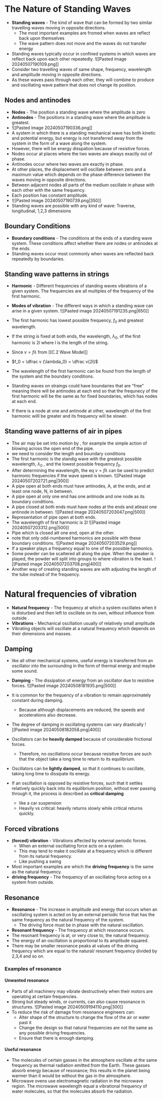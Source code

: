# The Nature of Standing Waves
- **Standing waves** - The kind of wave that can be formed by two similar travelling waves moving in opposite directions. 
	- The  most important examples are fromed when waves are reflect back upon themselves
	- The wave pattern does not move and the waves do not transfer energy
- Standing waves typically occur in confined systems in which waves are reflect back upon each other repeatedly. 
![[Pasted image 20240507190109.png]]
- Consider two travelling waves of same shape, frequency, wavelength and amplitude moving in opposite directions. 
- As these waves pass through each other, they will combine to produce and oscillating wave pattern that does not change its position. 

## Nodes and antinodes
- **Nodes** - The position a standing wave where the amplitude is zero
- **Antinodes** - The positions in a standing wave where the amplitude is greatest. 
- ![[Pasted image 20240507190336.png]]
- A system in which there is a standing mechanical wave has both kinetic and potential energy, but energy is not transferred away from the system in the form of a wave along the system. 
- However, there will be energy disspation because of resistive forces. 
- Nodes occur at places where the two waves are always exactly out of phase. 
- Antinodes occur where two waves are exactly in phase. 
- At other places, the displacement will oscillate between zero and a maximum value which depends on the phase difference between the waves moving in opposite directions. 
- Between adjacent nodes all parts of the medium oscillate in phase with each other with the same frequency.
- Each position has constant amplitude. 
- ![[Pasted image 20240507190739.png|350]]
- Standing waves are possible with any kind of wave: Traverse, longitudinal, 1,2,3 dimensions
## Boundary Conditions
- **Boundary conditions** - The conditions at the ends of a standing wave system. These conditions affect whether there are nodes or antinodes at the ends. 
- Standing waves occur most commonly when waves are reflected back repeatedly by boundaries. 
## Standing wave patterns in strings
- **Harmonic** - Different frequencies of standing waves vibrations of a given system. The frequencies are all multiples of the frequency of the first harmonic. 
- **Modes of vibration** - The different ways in which a standing wave can arise in a given system. 
![[Pasted image 20240507191235.png|650]]

- The first harmonic has lowest possible frequency, $f_0$  and greatest wavelength. 
- If the string is fixed at both ends, the wavelength, $\lambda_0$, of the first harmonic is $2l$ where $l$ is the length of the string. 
- Since $v = f \lambda$ from [[C.2 Wave Model]] 
- $f_0 = \dfrac v {\lambda_0} = \dfrac v{2l}$
- The wavelength of the first harmonic can be found from the length of the system  and the boundary conditions. 
- Standing waves on straings could have boundaries that are "free" meaning there will be antinodes at each end so that the frequnecy of the first harmonic will be the same as for fixed boundaries, which has nodes at each end. 
- If there is a node at one and antinode at other, wavelength of the first harmonic willl be greater and its frequency will be slower. 
## Standing wave patterns of air in pipes
- The air may be set into motion by , for example the simple action of blowing across the open end of the pipe. 
- we need to consider the length and boundary conditions
- The first harmonic is the standig wave with the greatest possible wavelength, $\lambda_0$ , and the lowest possible frequency $f_0$. 
- After determining the wavelength, the eq $v = f\lambda$ can be used to predict harmonic frequencies if the wave speed is known. 
![[Pasted image 20240507202721.png|300]]
- A pipe open at both ends must have antinodes, A, at the ends, and at least one node, N,  in between. 
- A pipe open at only one end has one antinode and one node as its boundary conditions. 
- A pipe closed at both ends must have nodes at the ends and atleast one antinode in between. 
![[Pasted image 20240507203047.png|500]]
- Representation of pipe open at both ends. 
- The wavelength of first harmonic is $2l$ 
![[Pasted image 20240507203312.png|500]]
- Pipe which is closed att one end, open at the other. 
- note that only odd-numbered harmonics are possible with these boundary conditions. 
![[Pasted image 20240507203529.png]]
- If a speaker plays a frequency equal to one of the possible harmonics. 
- Some powder can be scattered all along the pipe. When the speaker is played, the powder will split into groups to where vibration is the least. 
![[Pasted image 20240507203708.png|400]]
- Another way of creating standing waves are with adjusting the length of the tube instead of the frequency. 
# Natural frequencies of vibration
- **Natural frequency** - The frequency at which a system oscillates when it is disturbed and then left to oscillate on its own, without influence from outside .
- **Vibrations** - Mechanical oscillation usually of relatively small amplitude
- Vibrating objects will oscillate at a natural frequency which depends on their dimensions and masses. 
## Damping
- like all other mechanical systems, useful energy is transferred from an oscillator into the surrounding in the form of thermal energy and maybe some sound. 
- **Damping** - The dissipation of energy from an oscillator due to resistive forces. 
![[Pasted image 20240508181935.png|500]]

- It is common for the frequency of a vibration to remain approximately constant during damping. 
	- Because although displacements are reduced, the speeds and accelerations also decrease. 

- The degree of damping in oscillating systems can vary drastically
![[Pasted image 20240508182058.png|400]]

- Oscillators can be **heavily damped** because of considerable frictional forces. 
	- Therefore, no oscillations occur because resistive forces are such that the object take a long time to return to its equilibrium.
- Oscillators can be **lightly damped**, so that it continues to oscillate, taking long time to dissipate its energy. 
- If an oscillation is opposed by resistive forces, such that it settles relatively quickly back into its equilibrium position, without ever passing through it, the process is described as **critical damping**
	- like a car suspension
	- Heavily vs critical: heavily returns slowly while critical returns quickly. 
## Forced vibrations
- **(forced) vibration** - Vibrations affected by external periodic forces. 
	- When an external oscillating force acts on a system. 
	- This may tend to make it oscillate at a frequency which is different from its natural frequency.
	- Like pushing a swing
- Most important examples are which the **driving frequency** is the same as the natural frequency. 
- **driving frequency** - The frequency of an oscillating force acting on a system from outside. 
## Resonance
- **Resonance** - The increase in amplitude and energy that occurs when an oscillating system is acted on by an external periodic force that has the same frequency as the natural frequency of the system. 
	- The driving force must be in phase with the natural oscillation. 
- **Resonant frequency** - The frequency at which resonance occurs. 
- The resonant frequency is at, or very close to, the natural frequency. 
- The energy of an oscillation is proportional to its amplitude squared. 
- There may be smaller resonance peaks at values of the driving frequency which are equal to the natural/ resonant frequency divided by 2,3,4 and so on. 
### Examples of resonance
#### Unwanted resonance
- Parts of all machinery may vibrate destructively when their motors are operating at certain frequencies.
- Strong but steady winds, or currents, can also cause resonance in structures. 
![[Pasted image 20240509194110.png|300]]
- To reduce the risk of damage from resonance engineers can:
	- Alter shape of the structure to change the flow of the air or water past it 
	- Change the design so that natural frequencies are not the same as any possible driving frequencies. 
	- Ensure that there is enough damping. 
#### Useful resonance
- The molecules of certain gasses in the atmosphere oscillate at the same frequency as thermal radiation emitted from the Earth.  These gasses absorb energy because of resonance; this results in the planet being warmer than it would be without the gas in the atmosphere. 
- Microwave ovens use electromagnetic radiation in the microwave region. The microwave wavelength equal a vibrational frequency of water molecules, so that the molecules absorb the radiation. 
